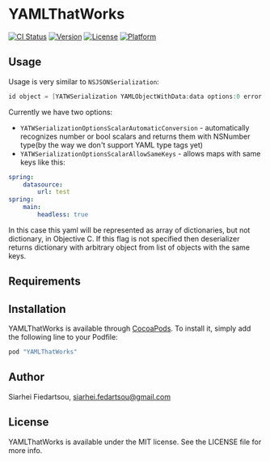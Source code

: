 # YAMLThatWorks

[![CI Status](http://img.shields.io/travis/SiarheiFedartsou/YAMLThatWorks.svg?style=flat)](https://travis-ci.org/SiarheiFedartsou/YAMLThatWorks)
[![Version](https://img.shields.io/cocoapods/v/YAMLThatWorks.svg?style=flat)](http://cocoapods.org/pods/YAMLThatWorks)
[![License](https://img.shields.io/cocoapods/l/YAMLThatWorks.svg?style=flat)](http://cocoapods.org/pods/YAMLThatWorks)
[![Platform](https://img.shields.io/cocoapods/p/YAMLThatWorks.svg?style=flat)](http://cocoapods.org/pods/YAMLThatWorks)

## Usage

Usage is very similar to ```NSJSONSerialization```:
```objectivec
id object = [YATWSerialization YAMLObjectWithData:data options:0 error:nil]
```
Currently we have two options:
* ```YATWSerializationOptionsScalarAutomaticConversion``` - automatically recognizes number or bool scalars and returns them with NSNumber type(by the way we don't support YAML type tags yet)
* ```YATWSerializationOptionsScalarAllowSameKeys``` - allows maps with same keys like this:
```yaml
spring:
    datasource:
        url: test
spring:
    main:
        headless: true
```
In this case this yaml will be represented as array of dictionaries, but not dictionary, in Objective C. If this flag is not specified then deserializer returns dictionary with arbitrary object from list of objects with the same keys.
## Requirements

## Installation

YAMLThatWorks is available through [CocoaPods](http://cocoapods.org). To install
it, simply add the following line to your Podfile:

```ruby
pod "YAMLThatWorks"
```

## Author

Siarhei Fiedartsou, siarhei.fedartsou@gmail.com

## License

YAMLThatWorks is available under the MIT license. See the LICENSE file for more info.

